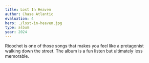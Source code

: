 ```yaml
---
title: Lost In Heaven
author: Chase Atlantic
evaluation: 4
hero: ./lost-in-heaven.jpg
type: album
year: 2024
---
```


Ricochet is one of those songs that makes you feel like a protagonist walking down the street. The album is a fun listen but ultimately less memorable.
